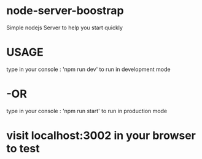 # node-server-boostrap
Simple nodejs Server to help you start quickly

# USAGE
type in your console : 'npm run dev' to run in development mode
# -OR
type in your console : 'npm run start' to run in production mode

# visit localhost:3002 in your browser to test

